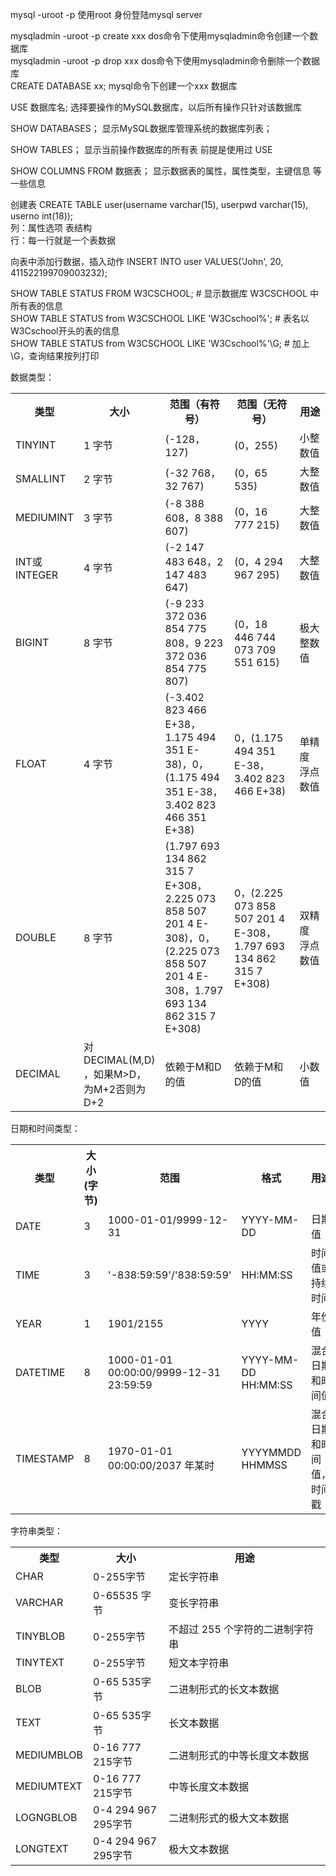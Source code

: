 mysql -uroot -p  使用root 身份登陆mysql server        

mysqladmin -uroot -p create xxx dos命令下使用mysqladmin命令创建一个数据库    
mysqladmin -uroot -p drop xxx   dos命令下使用mysqladmin命令删除一个数据库    
CREATE DATABASE xx; mysql命令下创建一个xxx 数据库    

USE 数据库名;  选择要操作的MySQL数据库，以后所有操作只针对该数据库    

SHOW DATABASES； 显示MySQL数据库管理系统的数据库列表；    

SHOW TABLES；  显示当前操作数据库的所有表 前提是使用过 USE    

SHOW COLUMNS FROM 数据表； 显示数据表的属性，属性类型，主键信息 等一些信息

创建表  CREATE TABLE user(username varchar(15), userpwd varchar(15), userno int(18));     
列：属性选项 表结构         
行：每一行就是一个表数据     

向表中添加行数据，插入动作  INSERT INTO user VALUES('John', 20, 411522199709003232);    


SHOW TABLE STATUS  FROM W3CSCHOOL;   # 显示数据库 W3CSCHOOL 中所有表的信息    
SHOW TABLE STATUS from W3CSCHOOL LIKE 'W3Cschool%';     # 表名以W3Cschool开头的表的信息    
SHOW TABLE STATUS from W3CSCHOOL LIKE 'W3Cschool%'\G;   # 加上 \G，查询结果按列打印    

数据类型：
<table>
	<tr> <th width="10%"> <strong>类型 </strong></th> <th width="15%"> <strong>大小 </strong></th> <th width="30%"> <strong>范围（有符号） </strong></th> <th width="30%"> <strong>范围（无符号） </strong></th> <th width="15%"> <strong>用途 </strong></th> </tr>
	<tr> <td> TINYINT </td> <td> 1 字节 </td> <td> (-128，127) </td> <td> (0，255) </td> <td> 小整数值 </td> </tr> 
	<tr> <td> SMALLINT </td> <td> 2 字节 </td> <td> (-32 768，32 767) </td> <td> (0，65 535) </td> <td> 大整数值 </td> </tr> 
	<tr> <td> MEDIUMINT </td> <td> 3 字节 </td> <td> (-8 388 608，8 388 607) </td> <td> (0，16 777 215) </td> <td> 大整数值 </td> </tr> 
	<tr> <td> INT或INTEGER </td> <td> 4 字节 </td> <td> (-2 147 483 648，2 147 483 647) </td> <td> (0，4 294 967 295) </td> <td> 大整数值 </td> </tr> 
	<tr> <td> BIGINT </td> <td> 8 字节 </td> <td> (-9 233 372 036 854 775 808，9 223 372 036 854 775 807) </td> <td> (0，18 446 744 073 709 551 615) </td> <td> 极大整数值 </td> </tr>
	<tr> <td> FLOAT </td> <td> 4 字节 </td> <td> (-3.402 823 466 E+38，1.175 494 351 E-38)，0，(1.175 494 351 E-38，3.402 823 466 351 E+38) </td> <td> 0，(1.175 494 351 E-38，3.402 823 466 E+38) </td> <td> 单精度<br>浮点数值 </td> </tr>
	<tr> <td> DOUBLE </td> <td> 8 字节 </td> <td> (1.797 693 134 862 315 7 E+308，2.225 073 858 507 201 4 E-308)，0，(2.225 073 858 507 201 4 E-308，1.797 693 134 862 315 7 E+308) </td> <td> 0，(2.225 073 858 507 201 4 E-308，1.797 693 134 862 315 7 E+308) </td> <td> 双精度<br>浮点数值 </td> </tr> 
	<tr> <td> DECIMAL </td> <td> 对DECIMAL(M,D) ，如果M&gt;D，为M+2否则为D+2 </td> <td> 依赖于M和D的值 </td> <td> 依赖于M和D的值 </td> <td> 小数值 </td> </tr>
</table>


日期和时间类型：
<table> 
 <tr> <th width="10%"> 类型 </th> <th width="10%"> 大小<br>(字节) </th> <th width="40%"> 范围 </th> <th> 格式 </th> <th> 用途 </th> </tr>
  <tr> <td width="10%"> DATE </td> <td width="10%"> 3 </td> <td width="40%"> 1000-01-01/9999-12-31 </td> <td> YYYY-MM-DD </td> <td> 日期值 </td> </tr> 
  <tr> <td width="10%"> TIME </td> <td width="10%"> 3 </td> <td width="40%"> '-838:59:59'/'838:59:59' </td> <td> HH:MM:SS </td> <td> 时间值或持续时间 </td> </tr> 
  <tr> <td width="10%"> YEAR </td> <td width="10%"> 1 </td> <td width="40%"> 1901/2155 </td> <td> YYYY </td> <td> 年份值 </td> </tr>
  <tr> <td width="10%"> DATETIME </td> <td width="10%"> 8 </td> <td width="40%"> 1000-01-01 00:00:00/9999-12-31 23:59:59 </td> <td> YYYY-MM-DD HH:MM:SS </td> <td> 混合日期和时间值 </td> </tr>
  <tr> <td width="10%"> TIMESTAMP </td> <td width="10%"> 8 </td> <td width="40%"> 1970-01-01 00:00:00/2037 年某时 </td> <td> YYYYMMDD HHMMSS </td> <td> 混合日期和时间值，时间戳 </td> </tr>
</table>


字符串类型：
<table> 
	<tr> <th width="20%"> 类型 </th> <th width="25%"> 大小 </th> <th width="55%"> 用途 </th> </tr> 
	<tr> <td> CHAR </td> <td> 0-255字节 </td> <td> 定长字符串 </td> </tr> 
	<tr> <td> VARCHAR </td> <td> 0-65535 字节 </td> <td> 变长字符串 </td> </tr> 
	<tr> <td> TINYBLOB </td> <td> 0-255字节 </td> <td> 不超过 255 个字符的二进制字符串 </td> </tr> 
	<tr> <td> TINYTEXT </td> <td> 0-255字节 </td> <td> 短文本字符串 </td> </tr> 
	<tr> <td> BLOB </td> <td> 0-65 535字节 </td> <td> 二进制形式的长文本数据 </td> </tr> 
	<tr> <td> TEXT </td> <td> 0-65 535字节 </td> <td> 长文本数据 </td> </tr> 
	<tr> <td> MEDIUMBLOB </td> <td> 0-16 777 215字节 </td> <td> 二进制形式的中等长度文本数据 </td> </tr> 
	<tr> <td> MEDIUMTEXT </td> <td> 0-16 777 215字节 </td> <td> 中等长度文本数据 </td> </tr> 
	<tr> <td> LOGNGBLOB </td> <td> 0-4 294 967 295字节 </td> <td> 二进制形式的极大文本数据 </td> </tr> 
	<tr> <td> LONGTEXT </td> <td> 0-4 294 967 295字节 </td> <td> 极大文本数据 </td> </tr> 
</table>
	
